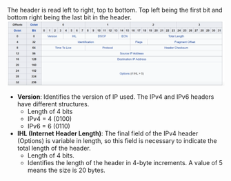The header is read left to right, top to bottom. Top left being the first bit and bottom right being the last bit in the header.
![IPv4 header](./img/ipv4-header.png)
* **Version**: Identifies the version of IP used. The IPv4 and IPv6 headers have different structures.
	* Length of 4 bits
	* IPv4 = 4 (0100)
	* IPv6 = 6 (0110)
* **IHL (Internet Header Length)**: The final field of the IPv4 header (Options) is variable in length, so this field is necessary to indicate the total length of the header.
	* Length of 4 bits.
	* Identifies the length of the header in 4-byte increments. A value of 5 means the size is 20 bytes.

